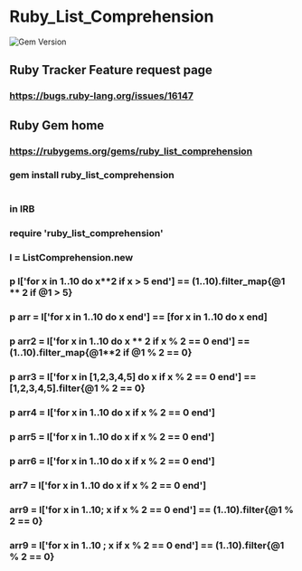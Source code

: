 # Ruby_List_Comprehension
![Gem Version](https://badge.fury.io/rb/ruby_list_comprehension.svg)
## Ruby Tracker Feature request page
### https://bugs.ruby-lang.org/issues/16147 
## Ruby Gem home
### https://rubygems.org/gems/ruby_list_comprehension
### gem install ruby_list_comprehension
# 
### in IRB 
### require 'ruby_list_comprehension'
### l = ListComprehension.new
### p l['for x in 1..10 do x**2 if x > 5 end'] == (1..10).filter_map{@1 ** 2 if @1 > 5} 
### p arr = l['for x in 1..10 do x end'] == [for x in 1..10 do x end] 
### p arr2 = l['for x in 1..10 do x ** 2 if x % 2 == 0 end'] == (1..10).filter_map{@1**2 if @1 % 2 == 0}
### p arr3 = l['for x in [1,2,3,4,5] do x if x % 2 == 0 end'] == [1,2,3,4,5].filter{@1 % 2 == 0}
### p arr4 = l['for x in 1..10 do x if x % 2 == 0 end']
### p arr5 = l['for x in 1..10 do x if x % 2 == 0 end']
### p arr6 = l['for x in 1..10 do x if x % 2 == 0 end']
### arr7 = l['for x in 1..10 do x if x % 2 == 0 end']
### arr9 = l['for x in 1..10; x if x % 2 == 0 end'] == (1..10).filter{@1 % 2 == 0}
### arr9 = l['for x in 1..10 ; x if x % 2 == 0 end'] == (1..10).filter{@1 % 2 == 0}
